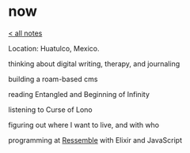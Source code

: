 # now
[< all notes](index.html)


Location: Huatulco, Mexico.

thinking about digital writing, therapy, and journaling

building a roam-based cms

reading Entangled and Beginning of Infinity

listening to Curse of Lono

figuring out where I want to live, and with who

programming at [Ressemble](https://ressemble.com) with Elixir and JavaScript

